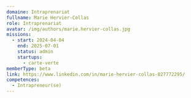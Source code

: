 ```yaml
---
domaine: Intraprenariat
fullname: Marie Hervier-Collas
role: Intraprenariat
avatar: /img/authors/marie.hervier-collas.jpg
missions:
  - start: 2024-04-04
    end: 2025-07-01
    status: admin
    startups:
      - carte-verte
memberType: beta
link: https://www.linkedin.com/in/marie-hervier-collas-827772295/
competences:
  - Intrapreneur(se)
---
```

